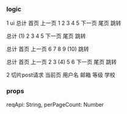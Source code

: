### logic
1 ui
总计 首页 上一页 1 2 3 4 5 下一页 尾页 跳转 

总计 (1) 2 3 4 5 下一页 尾页 跳转

总计 首页 上一页 6 7 8 9 (10) 跳转

总计 首页 上一页 2 3 (4) 5 6 下一页 尾页 跳转

2 切片post请求
当前页 用户名 邮箱 等级 学校

### props
reqApi: String,
perPageCount: Number

